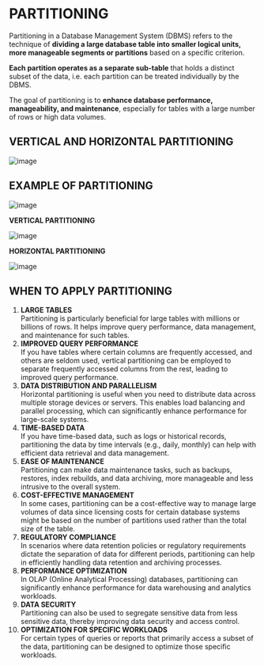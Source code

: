 # PARTITIONING
Partitioning in a Database Management System (DBMS) refers to the technique of **dividing a large database table into smaller logical units, more manageable segments or partitions** based on a specific criterion. 

**Each partition operates as a separate sub-table** that holds a distinct subset of the data, i.e. each partition can be treated individually by the DBMS.

The goal of partitioning is to **enhance database performance, manageability, and maintenance**, especially for tables with a large number of rows or high data volumes.

## VERTICAL AND HORIZONTAL PARTITIONING

![image](https://github.com/JashandeepSidhu712/DBMS/assets/117754690/f4ddf91b-9a59-4a22-b45e-f9ce4f25a9e7)

## EXAMPLE OF PARTITIONING

![image](https://github.com/JashandeepSidhu712/DBMS/assets/117754690/67feddf8-5236-4342-a6d5-dd6895985514)

**VERTICAL PARTITIONING**

![image](https://github.com/JashandeepSidhu712/DBMS/assets/117754690/222d1aff-30f8-4016-a509-83fdc2d6728b)

**HORIZONTAL PARTITIONING**

![image](https://github.com/JashandeepSidhu712/DBMS/assets/117754690/8a944a39-95bd-43cf-a74e-6126297259f2)

## WHEN TO APPLY PARTITIONING

1. **LARGE TABLES** <br> Partitioning is particularly beneficial for large tables with millions or billions of rows. It helps improve query performance, data management, and maintenance for such tables.
2. **IMPROVED QUERY PERFORMANCE** <br> If you have tables where certain columns are frequently accessed, and others are seldom used, vertical partitioning can be employed to separate frequently accessed columns from the rest, leading to improved query performance.
3. **DATA DISTRIBUTION AND PARALLELISM** <br> Horizontal partitioning is useful when you need to distribute data across multiple storage devices or servers. This enables load balancing and parallel processing, which can significantly enhance performance for large-scale systems.
4. **TIME-BASED DATA** <br> If you have time-based data, such as logs or historical records, partitioning the data by time intervals (e.g., daily, monthly) can help with efficient data retrieval and data management.
5. **EASE OF MAINTENANCE** <br> Partitioning can make data maintenance tasks, such as backups, restores, index rebuilds, and data archiving, more manageable and less intrusive to the overall system.
6. **COST-EFFECTIVE MANAGEMENT** <br> In some cases, partitioning can be a cost-effective way to manage large volumes of data since licensing costs for certain database systems might be based on the number of partitions used rather than the total size of the table.
7. **REGULATORY COMPLIANCE** <br> In scenarios where data retention policies or regulatory requirements dictate the separation of data for different periods, partitioning can help in efficiently handling data retention and archiving processes.
8. **PERFORMANCE OPTIMIZATION** <br> In OLAP (Online Analytical Processing) databases, partitioning can significantly enhance performance for data warehousing and analytics workloads.
9. **DATA SECURITY** <br> Partitioning can also be used to segregate sensitive data from less sensitive data, thereby improving data security and access control.
10. **OPTIMIZATION FOR SPECIFIC WORKLOADS** <br> For certain types of queries or reports that primarily access a subset of the data, partitioning can be designed to optimize those specific workloads.




